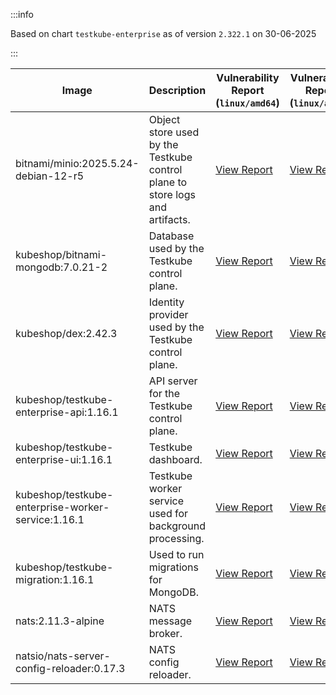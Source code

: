 :::info

Based on chart `testkube-enterprise` as of version `2.322.1` on 30-06-2025

:::

| Image | Description | Vulnerability Report (`linux/amd64`) | Vulnerability Report (`linux/arm64`) | Docker Image |
|-------|-------------|----------------------------------------|----------------------------------------|--------------|
| bitnami/minio:2025.5.24-debian-12-r5 | Object store used by the Testkube control plane to store logs and artifacts. | [View Report](./minio-2025.5.24-debian-12-r5_linux_amd64.md) | [View Report](./minio-2025.5.24-debian-12-r5_linux_arm64.md) | [View Image](https://hub.docker.com/layers/bitnami/minio/2025.5.24-debian-12-r5/images/sha256-b3d51900e846b92f7503ca6be07d2e8c56ebb6a13a60bc71b8777c716c074bcf?context=explore) |
| kubeshop/bitnami-mongodb:7.0.21-2 | Database used by the Testkube control plane. | [View Report](./bitnami-mongodb-7.0.21-2_linux_amd64.md) | [View Report](./bitnami-mongodb-7.0.21-2_linux_arm64.md) | [View Image](https://hub.docker.com/layers/kubeshop/bitnami-mongodb/7.0.21-2/images/sha256-c347474e6488832564a6ce3d1870056f52aa4e7123bb85ce391a60c0b4ecdf18?context=explore) |
| kubeshop/dex:2.42.3 | Identity provider used by the Testkube control plane. | [View Report](./dex-2.42.3_linux_amd64.md) | [View Report](./dex-2.42.3_linux_arm64.md) | [View Image](https://hub.docker.com/layers/kubeshop/dex/2.42.3/images/sha256-db03bd0a7b5d26c4c36034f227f3b16c1d3bdadf3bd56eb23f2ca9c442716cb6?context=explore) |
| kubeshop/testkube-enterprise-api:1.16.1 | API server for the Testkube control plane. | [View Report](./testkube-enterprise-api-1.16.1_linux_amd64.md) | [View Report](./testkube-enterprise-api-1.16.1_linux_arm64.md) | [View Image](https://hub.docker.com/layers/kubeshop/testkube-enterprise-api/1.16.1/images/sha256-29ea1ee402d5bcf9b1cd659ab673f7172aa4017587fc96bf78624cefa8f83258?context=explore) |
| kubeshop/testkube-enterprise-ui:1.16.1 | Testkube dashboard. | [View Report](./testkube-enterprise-ui-1.16.1_linux_amd64.md) | [View Report](./testkube-enterprise-ui-1.16.1_linux_arm64.md) | [View Image](https://hub.docker.com/layers/kubeshop/testkube-enterprise-ui/1.16.1/images/sha256-2210e2eacf2359a9da5e69c1981c349aa5d3c5c3cbcf62745ee8c4c7b7e80f22?context=explore) |
| kubeshop/testkube-enterprise-worker-service:1.16.1 | Testkube worker service used for background processing. | [View Report](./testkube-enterprise-worker-service-1.16.1_linux_amd64.md) | [View Report](./testkube-enterprise-worker-service-1.16.1_linux_arm64.md) | [View Image](https://hub.docker.com/layers/kubeshop/testkube-enterprise-worker-service/1.16.1/images/sha256-d12eb65d5f4efefcf5a6b48093ba91ed010eed30a5a141f823e12a4c6a3fdf88?context=explore) |
| kubeshop/testkube-migration:1.16.1 | Used to run migrations for MongoDB. | [View Report](./testkube-migration-1.16.1_linux_amd64.md) | [View Report](./testkube-migration-1.16.1_linux_arm64.md) | [View Image](https://hub.docker.com/layers/kubeshop/testkube-migration/1.16.1/images/sha256-769cf164e44d586a982cb5ea1f6d30f66a2fd4b747aa930777ba535dd7839976?context=explore) |
| nats:2.11.3-alpine | NATS message broker. | [View Report](./nats-2.11.3-alpine_linux_amd64.md) | [View Report](./nats-2.11.3-alpine_linux_arm64.md) | [View Image](https://hub.docker.com/layers/library/nats/2.11.3-alpine/images/sha256-f6be324fcee27f2a91178d74f77bb4ba3e5a9d2e72ba7d6871f45d14aadca40a?context=explore) |
| natsio/nats-server-config-reloader:0.17.3 | NATS config reloader. | [View Report](./nats-server-config-reloader-0.17.3_linux_amd64.md) | [View Report](./nats-server-config-reloader-0.17.3_linux_arm64.md) | [View Image](https://hub.docker.com/layers/natsio/nats-server-config-reloader/0.17.3/images/sha256-6798c689cca8a98f34e57db124abe46c81edf9bfb02d54ad85da60d0e41ef592?context=explore) |
